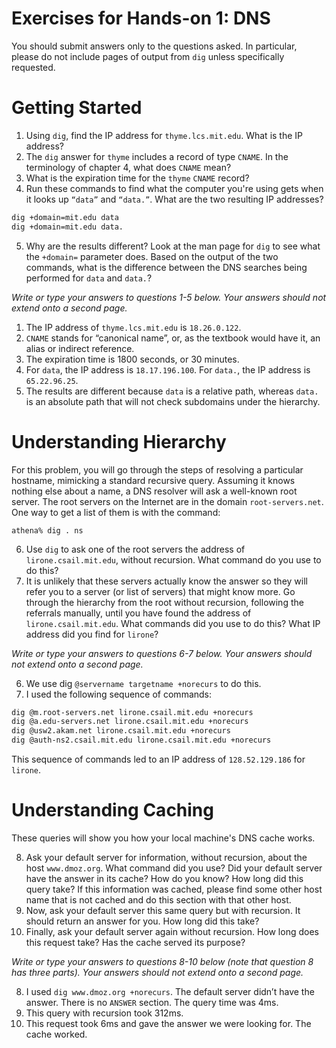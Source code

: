 # Exercises for Hands-on 1: DNS
You should submit answers only to the questions asked. In particular, please do not include pages of output from `dig` unless specifically requested.

# Getting Started
1. Using `dig`, find the IP address for `thyme.lcs.mit.edu`. What is the IP address?
2. The `dig` answer for `thyme` includes a record of type `CNAME`. In the terminology of chapter 4, what does `CNAME` mean?
3. What is the expiration time for the `thyme` `CNAME` record?
4. Run these commands to find what the computer you're using gets when it looks up `“data”` and `“data.”`. What are the two resulting IP addresses?
```bash
dig +domain=mit.edu data
dig +domain=mit.edu data.
```

5. Why are the results different? Look at the man page for `dig` to see what the `+domain=`
parameter does. Based on the output of the two commands, what is the difference between the DNS searches being performed for `data` and `data.`?

*Write or type your answers to questions 1-5 below. Your answers should not extend onto a second page.*

1. The IP address of `thyme.lcs.mit.edu` is `18.26.0.122`.
2. `CNAME` stands for “canonical name”, or, as the textbook would have it, an alias or indirect reference.
3. The expiration time is 1800 seconds, or 30 minutes.
4. For `data`, the IP address is `18.17.196.100`. For `data.`, the IP address is `65.22.96.25`.
5. The results are different because `data` is a relative path, whereas `data.` is an absolute path that will not check subdomains under the hierarchy.

# Understanding Hierarchy
For this problem, you will go through the steps of resolving a particular hostname, mimicking a standard recursive query. Assuming it knows nothing else about a name, a DNS resolver will ask a well-known root server. The root servers on the Internet are in the domain `root-servers.net`. One way to get a list of them is with the command:
```
athena% dig . ns
```

6. Use `dig` to ask one of the root servers the address of `lirone.csail.mit.edu`, without recursion. What command do you use to do this?
7. It is unlikely that these servers actually know the answer so they will refer you to a server (or list of servers) that might know more. Go through the hierarchy from the root without recursion, following the referrals manually, until you have found the address of `lirone.csail.mit.edu`. What commands did you use to do this? What IP address did you find for `lirone`?

*Write or type your answers to questions 6-7 below. Your answers should not extend onto a second page.*

6. We use dig `@servername targetname +norecurs` to do this.
7. I used the following sequence of commands:
```bash
dig @m.root-servers.net lirone.csail.mit.edu +norecurs
dig @a.edu-servers.net lirone.csail.mit.edu +norecurs
dig @usw2.akam.net lirone.csail.mit.edu +norecurs
dig @auth-ns2.csail.mit.edu lirone.csail.mit.edu +norecurs
```

This sequence of commands led to an IP address of `128.52.129.186` for `lirone`.

# Understanding Caching
These queries will show you how your local machine's DNS cache works.

8. Ask your default server for information, without recursion, about the host `www.dmoz.org`. What command did you use? Did your default server have the answer in its cache? How do you know? How long did this query take? If this information was cached, please find some other host name that is not cached and do this section with that other host.
9. Now, ask your default server this same query but with recursion. It should return an answer for you. How long did this take?
10. Finally, ask your default server again without recursion. How long does this request take? Has the cache served its purpose?

*Write or type your answers to questions 8-10 below (note that question 8 has three parts). Your answers should not extend onto a second page.*

8. I used `dig www.dmoz.org +norecurs`. The default server didn’t have the answer. There is no `ANSWER` section. The query time was 4ms.
9. This query with recursion took 312ms.
10. This request took 6ms and gave the answer we were looking for. The cache worked.
